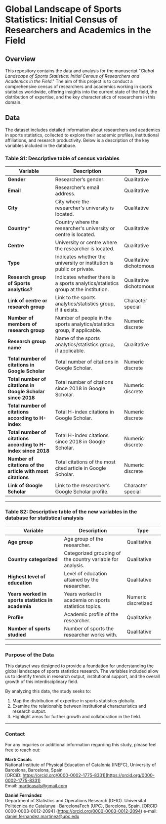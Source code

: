# Global Landscape of Sports Statistics: Initial Census of Researchers and Academics in the Field

## Overview

This repository contains the data and analysis for the manuscript "*Global Landscape of Sports Statistics: Initial Census of Researchers and Academics in the Field*." The aim of this project is to conduct a comprehensive census of researchers and academics working in sports statistics worldwide, offering insights into the current state of the field, the distribution of expertise, and the key characteristics of researchers in this domain.

## Data

The dataset includes detailed information about researchers and academics in sports statistics, collected to explore their academic profiles, institutional affiliations, and research productivity. Below is a description of the key variables included in the database.

### Table S1: Descriptive table of census variables

| **Variable**                         | **Description**                                                                 | **Type**               |
|--------------------------------------|---------------------------------------------------------------------------------|------------------------|
| **Gender**                           | Researcher’s gender.                                                           | Qualitative            |
| **Email**                            | Researcher’s email address.                                                    | Qualitative            |
| **City**                             | City where the researcher's university is located.                             | Qualitative            |
| **Country***                         | Country where the researcher's university or centre is located.                | Qualitative            |
| **Centre**                           | University or centre where the researcher is located.                          | Qualitative            |
| **Type**                             | Indicates whether the university or institution is public or private.          | Qualitative dichotomous|
| **Research group of Sports analytics?** | Indicates whether there is a sports analytics/statistics group at the institution. | Qualitative dichotomous|
| **Link of centre or research group** | Link to the sports analytics/statistics group, if it exists.                   | Character special      |
| **Number of members of research group** | Number of people in the sports analytics/statistics group, if applicable.       | Numeric discrete       |
| **Research group name**              | Name of the sports analytics/statistics group, if applicable.                  | Qualitative            |
| **Total number of citations in Google Scholar** | Total number of citations in Google Scholar.                                   | Numeric discrete       |
| **Total number of citations in Google Scholar since 2018** | Total number of citations since 2018 in Google Scholar.                       | Numeric discrete       |
| **Total number of citations according to H-index** | Total H-index citations in Google Scholar.                                    | Numeric discrete       |
| **Total number of citations according to H-index since 2018** | Total H-index citations since 2018 in Google Scholar.                         | Numeric discrete       |
| **Number of citations of the article with most citations** | Total citations of the most cited article in Google Scholar.                  | Numeric discrete       |
| **Link of Google Scholar**           | Link to the researcher’s Google Scholar profile.                               | Character special      |

---

### Table S2: Descriptive table of the new variables in the database for statistical analysis

| **Variable**                         | **Description**                                                                 | **Type**               |
|--------------------------------------|---------------------------------------------------------------------------------|------------------------|
| **Age group**                        | Age group of the researcher.                                                   | Qualitative            |
| **Country categorized**              | Categorized grouping of the country variable for analysis.                     | Qualitative            |
| **Highest level of education**       | Level of education attained by the researcher.                                 | Qualitative            |
| **Years worked in sports statistics in academia** | Years worked in academia on sports statistics topics.                         | Numeric discretized    |
| **Profile**                          | Academic profile of the researcher.                                            | Qualitative            |
| **Number of sports studied**         | Number of sports the researcher works with.                                    | Qualitative            |

---

### Purpose of the Data

This dataset was designed to provide a foundation for understanding the global landscape of sports statistics research. The variables included allow us to identify trends in research output, institutional support, and the overall growth of this interdisciplinary field. 

By analyzing this data, the study seeks to:
1. Map the distribution of expertise in sports statistics globally.
2. Examine the relationship between institutional characteristics and research output.
3. Highlight areas for further growth and collaboration in the field.

---

### Contact

For any inquiries or additional information regarding this study, please feel free to reach out:

**Martí Casals**  
National Institute of Physical Education of Catalonia (INEFC), University of Barcelona, Barcelona, Spain  
[ORCiD: https://orcid.org/0000-0002-1775-8331](https://orcid.org/0000-0002-1775-8331)  
Email: marticasals@gmail.com

**Daniel Fernández**   
Department of Statistics and Operations Research (DEIO). Universitat Politècnica de Catalunya · BarcelonaTech (UPC), Barcelona, Spain.
[ORCID: 0000-0003-0012-2094] (https://orcid.org/0000-0003-0012-2094)
e-mail: daniel.fernandez.martinez@upc.edu

